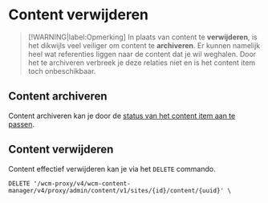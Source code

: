 # Content verwijderen

> [!WARNING|label:Opmerking]
> In plaats van content te **verwijderen**, is het dikwijls veel veiliger om content te **archiveren**. Er kunnen namelijk heel wat referenties liggen naar de content dat je wil weghalen. Door het te archiveren verbreek je deze relaties niet en is het content item toch onbeschikbaar.

## Content archiveren

Content archiveren kan je door de [status van het content item aan te passen](/wcmv4/content/content-write-update?id=status-verzetten).

## Content verwijderen

Content effectief verwijderen kan je via het `DELETE` commando. 

```shell
DELETE '/wcm-proxy/v4/wcm-content-manager/v4/proxy/admin/content/v1/sites/{id}/content/{uuid}' \
```
